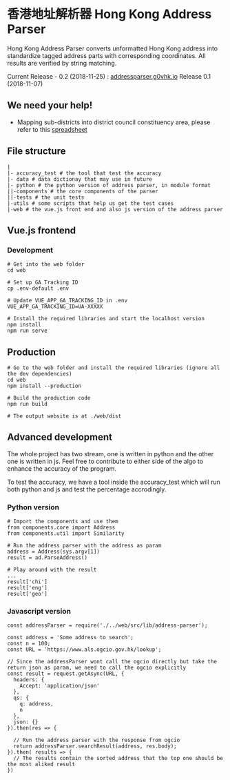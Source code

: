# 香港地址解析器 Hong Kong Address Parser

Hong Kong Address Parser converts unformatted Hong Kong address into standardize tagged address parts with corresponding coordinates. All results are verified by string matching.

Current Release - 0.2 (2018-11-25) : [addressparser.g0vhk.io](https://addressparser.g0vhk.io)
Release 0.1 (2018-11-07)

## We need your help!
- Mapping sub-districts into district council constituency area, please refer to this [spreadsheet](
https://docs.google.com/spreadsheets/d/1mNui-FsnnEiIXAGA-UBalqjywyBGhKMly2T9dLDhY7U/edit#gid=415942179)


## File structure
```
|
|- accuracy_test # the tool that test the accuracy
|- data # data dictionay that may use in future
|- python # the python version of address parser, in module format
||-components # the core components of the parser
||-tests # the unit tests
|-utils # some scripts that help us get the test cases
|-web # the vue.js front end and also js version of the address parser
```


## Vue.js frontend

### Development
```
# Get into the web folder
cd web

# Set up GA Tracking ID
cp .env-default .env

# Update VUE_APP_GA_TRACKING_ID in .env
VUE_APP_GA_TRACKING_ID=UA-XXXXX

# Install the required libraries and start the localhost version
npm install
npm run serve
```

## Production

```
# Go to the web folder and install the required libraries (ignore all the dev dependencies)
cd web
npm install --production

# Build the production code
npm run build

# The output website is at ./web/dist
```

## Advanced development

The whole project has two stream, one is written in python and the other one is written in js. Feel free to contribute to either side of the algo to enhance the accuracy of the program.

To test the accuracy, we have a tool inside the accuracy_test which will run both python and js and test the percentage accrodingly.

### Python version

```
# Import the components and use them
from components.core import Address
from components.util import Similarity

# Run the address parser with the address as param
address = Address(sys.argv[1])
result = ad.ParseAddress()

# Play around with the result
...
result['chi']
result['eng']
result['geo']
```

### Javascript version

```
const addressParser = require('./../web/src/lib/address-parser');

const address = 'Some address to search';
const n = 100;
const URL = 'https://www.als.ogcio.gov.hk/lookup';

// Since the addressParser wont call the ogcio directly but take the return json as param, we need to call the ogcio explicitly
const result = request.getAsync(URL, {
  headers: {
    Accept: 'application/json'
  },
  qs: {
    q: address,
    n
  },
  json: {}
}).then(res => {

  // Run the address parser with the response from ogcio
  return addressParser.searchResult(address, res.body);
}).then( results => {
  // The results contain the sorted address that the top one should be the most aliked result
})
```